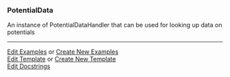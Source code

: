 ### <a id="McUtils.Data.PotentialData.PotentialData">PotentialData</a>
An instance of PotentialDataHandler that can be used for looking up data on potentials



___

[Edit Examples](https://github.com/McCoyGroup/McUtils/edit/edit/ci/examples/ci/docs/McUtils/Data/PotentialData/PotentialData.md) or 
[Create New Examples](https://github.com/McCoyGroup/McUtils/new/edit/?filename=ci/examples/ci/docs/McUtils/Data/PotentialData/PotentialData.md) <br/>
[Edit Template](https://github.com/McCoyGroup/McUtils/edit/edit/ci/docs/ci/docs/McUtils/Data/PotentialData/PotentialData.md) or 
[Create New Template](https://github.com/McCoyGroup/McUtils/new/edit/?filename=ci/docs/templates/ci/docs/McUtils/Data/PotentialData/PotentialData.md) <br/>
[Edit Docstrings](https://github.com/McCoyGroup/McUtils/edit/edit/McUtils/Data/PotentialData/PotentialData/__init__.py?message=Update%20Docs)